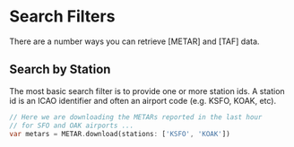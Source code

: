 # Search Filters
There are a number ways you can retrieve [METAR] and [TAF] data.  

## Search by Station
The most basic search filter is to provide one or more station ids.
A station id is an ICAO identifier and often an airport code 
(e.g. KSFO, KOAK, etc).

```dart
// Here we are downloading the METARs reported in the last hour
// for SFO and OAK airports ...
var metars = METAR.download(stations: ['KSFO', 'KOAK'])
```
